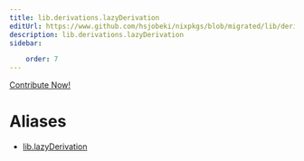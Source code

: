 ```yaml
---
title: lib.derivations.lazyDerivation
editUrl: https://www.github.com/hsjobeki/nixpkgs/blob/migrated/lib/derivations.nix#L53C5
description: lib.derivations.lazyDerivation
sidebar:

    order: 7
---
```


<a href="https://www.github.com/hsjobeki/nixpkgs/blob/migrated/lib/derivations.nix#L53C5">Contribute Now!</a>


# Aliases

- [lib.lazyDerivation](/nix-doc-comments/reference/lib/lib-lazyderivation)


